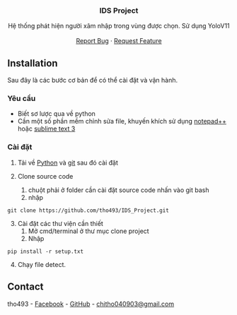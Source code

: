 <h3 align="center">IDS Project</h3>

<p align="center">
    Hệ thống phát hiện người xâm nhập trong vùng được chọn. Sử dụng YoloV11
    <br />
    <br />
    <a href="https://github.com/tho493/IDS_Project/issues">Report Bug</a>
    ·
    <a href="https://github.com/tho493/IDS_Project/pulls">Request Feature</a>
    </p>
</p>

## Installation

Sau đây là các bước cơ bản để có thể cài đặt và vận hành.

### Yêu cầu

- Biết sơ lược qua về python
- Cần một số phần mềm chỉnh sửa file, khuyến khích sử dụng [notepad++](https://notepad-plus-plus.org/downloads/) hoặc [sublime text 3](https://www.sublimetext.com/3)

### Cài đặt

1. Tải về [Python](https://www.python.org/downloads/) và [git](https://git-scm.com/) sau đó cài đặt

2. Clone source code
   1. chuột phải ở folder cần cài đặt source code nhấn vào git bash
   2. nhập

```
git clone https://github.com/tho493/IDS_Project.git
```

3. Cài đặt các thư viện cần thiết
   1. Mở cmd/terminal ở thư mục clone project
   2. Nhập

```
pip install -r setup.txt
```

4. Chạy file detect.

## Contact

tho493 - [Facebook](https://facebook.com/tho493) - [GitHub](https://github.com/tho493) - chitho040903@gmail.com
